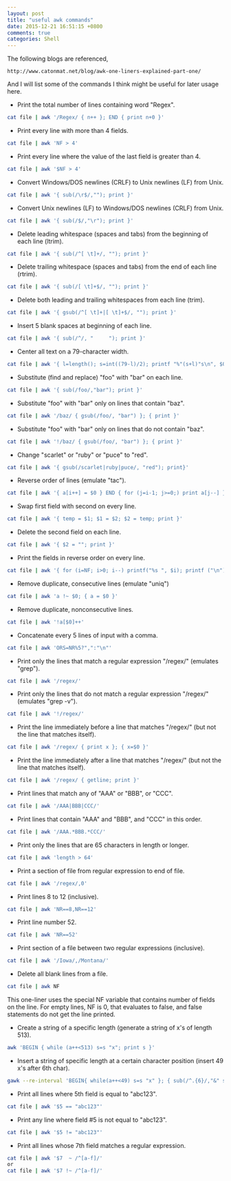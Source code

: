 ```yaml
---
layout: post
title: "useful awk commands"
date: 2015-12-21 16:51:15 +0800
comments: true
categories: Shell
---
```

The following blogs are referenced, 

```
http://www.catonmat.net/blog/awk-one-liners-explained-part-one/
```

And I will list some of the commands I think might be useful for later usage here.

* Print the total number of lines containing word "Regex".

```sh
cat file | awk '/Regex/ { n++ }; END { print n+0 }'
```

* Print every line with more than 4 fields.

```sh
cat file | awk 'NF > 4'
```

* Print every line where the value of the last field is greater than 4.

```sh
cat file | awk '$NF > 4'
```

* Convert Windows/DOS newlines (CRLF) to Unix newlines (LF) from Unix.

```sh
cat file | awk '{ sub(/\r$/,""); print }'
```

* Convert Unix newlines (LF) to Windows/DOS newlines (CRLF) from Unix.

```sh
cat file | awk '{ sub(/$/,"\r"); print }'
```

* Delete leading whitespace (spaces and tabs) from the beginning of each line (ltrim).

```sh
cat file | awk '{ sub(/^[ \t]+/, ""); print }'
```

* Delete trailing whitespace (spaces and tabs) from the end of each line (rtrim).

```sh
cat file | awk '{ sub(/[ \t]+$/, ""); print }'
```

* Delete both leading and trailing whitespaces from each line (trim).

```sh
cat file | awk '{ gsub(/^[ \t]+|[ \t]+$/, ""); print }'
```

* Insert 5 blank spaces at beginning of each line.

```sh
cat file | awk '{ sub(/^/, "     "); print }'
```

* Center all text on a 79-character width.

```sh
cat file | awk '{ l=length(); s=int((79-l)/2); printf "%"(s+l)"s\n", $0 }'
```

* Substitute (find and replace) "foo" with "bar" on each line.

```sh
cat file | awk '{ sub(/foo/,"bar"); print }'
```

* Substitute "foo" with "bar" only on lines that contain "baz".

```sh
cat file | awk '/baz/ { gsub(/foo/, "bar") }; { print }'
```

* Substitute "foo" with "bar" only on lines that do not contain "baz".

```sh
cat file | awk '!/baz/ { gsub(/foo/, "bar") }; { print }'
```

* Change "scarlet" or "ruby" or "puce" to "red".

```sh
cat file | awk '{ gsub(/scarlet|ruby|puce/, "red"); print}'
```

* Reverse order of lines (emulate "tac").

```sh
cat file | awk '{ a[i++] = $0 } END { for (j=i-1; j>=0;) print a[j--] }'
```

* Swap first field with second on every line.

```sh
cat file | awk '{ temp = $1; $1 = $2; $2 = temp; print }'
```

* Delete the second field on each line.

```sh
cat file | awk '{ $2 = ""; print }'
```

* Print the fields in reverse order on every line.

```sh
cat file | awk '{ for (i=NF; i>0; i--) printf("%s ", $i); printf ("\n") }'
```

* Remove duplicate, consecutive lines (emulate "uniq")

```sh
cat file | awk 'a !~ $0; { a = $0 }'
```

* Remove duplicate, nonconsecutive lines.

```sh
cat file | awk '!a[$0]++'
```

* Concatenate every 5 lines of input with a comma.

```sh
cat file | awk 'ORS=NR%5?",":"\n"'
```

* Print only the lines that match a regular expression "/regex/" (emulates "grep").

```sh
cat file | awk '/regex/'
```

* Print only the lines that do not match a regular expression "/regex/" (emulates "grep -v").

```sh
cat file | awk '!/regex/'
```

* Print the line immediately before a line that matches "/regex/" (but not the line that matches itself).

```sh
cat file | awk '/regex/ { print x }; { x=$0 }'
```

* Print the line immediately after a line that matches "/regex/" (but not the line that matches itself).

```sh
cat file | awk '/regex/ { getline; print }'
```

* Print lines that match any of "AAA" or "BBB", or "CCC".

```sh
cat file | awk '/AAA|BBB|CCC/'
```

* Print lines that contain "AAA" and "BBB", and "CCC" in this order.

```sh
cat file | awk '/AAA.*BBB.*CCC/'
```

* Print only the lines that are 65 characters in length or longer.

```sh
cat file | awk 'length > 64'
```

* Print a section of file from regular expression to end of file.

```sh
cat file | awk '/regex/,0'
```

* Print lines 8 to 12 (inclusive).

```sh
cat file | awk 'NR==8,NR==12'
```

* Print line number 52.

```sh
cat file | awk 'NR==52'
```

* Print section of a file between two regular expressions (inclusive).

```sh
cat file | awk '/Iowa/,/Montana/'
```

* Delete all blank lines from a file.

```sh
cat file | awk NF
``` 

This one-liner uses the special NF variable that contains number of fields on the line. For empty lines, NF is 0, that evaluates to false, and false statements do not get the line printed.

* Create a string of a specific length (generate a string of x's of length 513).

```sh
awk 'BEGIN { while (a++<513) s=s "x"; print s }'
```

* Insert a string of specific length at a certain character position (insert 49 x's after 6th char).

```sh
gawk --re-interval 'BEGIN{ while(a++<49) s=s "x" }; { sub(/^.{6}/,"&" s) }; 1'
```

* Print all lines where 5th field is equal to "abc123".
```sh
cat file | awk '$5 == "abc123"'
```

* Print any line where field #5 is not equal to "abc123".

```sh
cat file | awk '$5 != "abc123"'
```

* Print all lines whose 7th field matches a regular expression.

```sh
cat file | awk '$7  ~ /^[a-f]/'
or 
cat file | awk '$7 !~ /^[a-f]/'
```



